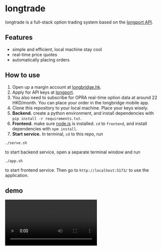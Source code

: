 # longtrade

longtrade is a full-stack option trading system based on the [longport API](https://open.longportapp.com/docs).

## Features
- simple and efficient, local machine stay cool
- real-time price quotes
- automatically placing orders

## How to use
1. Open up a margin account at [longbridge.hk](https://longbridge.hk).
2. Apply for API keys at [longport](https://open.longportapp.com/).
3. You also need to subscribe for OPRA real-time option data at around 22 HKD/month. You can place your order in the longbridge mobile app. 
3. Clone this repository to your local machine. Place your keys wisely.
4. **Backend.** create a python environment, and install dependencies with `pip install -r requirements.txt`.
5. **Frontend.** make sure [node.js](https://nodejs.org/en) is installed. `cd` to `frontend`, and install dependencies with `npm install`.
6. **Start service.** In terminal, `cd` to this repo, run 
```shell
./serve.sh
```
to start backend service, open a separate terminal window and run 
```shell
./app.sh
```
to start frontend service. Then go to `http://localhost:5173/` to use the application.

## demo
![](/demo.mp4)


